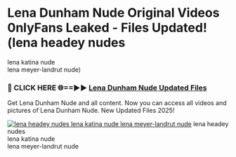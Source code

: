 # Lena Dunham Nude Original Videos 0nlyFans Leaked - Files Updated! (lena headey nudes<br>
lena katina nude<br>
lena meyer-landrut nude)

<h3>🔴 CLICK HERE 🌐==►► <a href="https://tinyurl.com/2p9ay9w9" rel="nofollow">Lena Dunham Nude Updated Files</a></h3>

Get Lena Dunham Nude and all content. Now you can access all videos and pictures of Lena Dunham Nude. New Updated Files 2025!

[![lena headey nudes<br>
lena katina nude<br>
lena meyer-landrut nude](https://i.imgur.com/KQgVmj3.gif)](https://tinyurl.com/2p9ay9w9)
lena headey nudes<br>
lena katina nude<br>
lena meyer-landrut nude